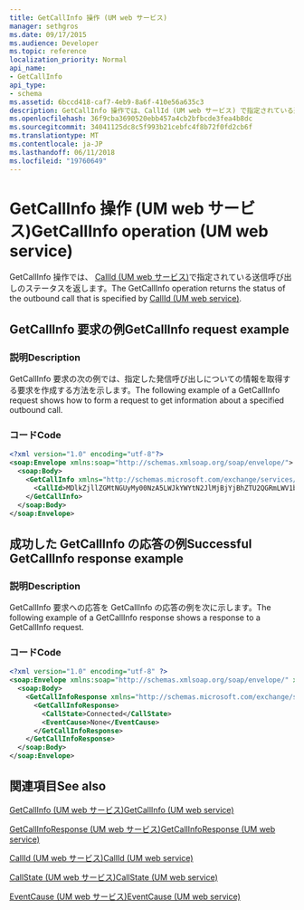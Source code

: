 ```yaml
---
title: GetCallInfo 操作 (UM web サービス)
manager: sethgros
ms.date: 09/17/2015
ms.audience: Developer
ms.topic: reference
localization_priority: Normal
api_name:
- GetCallInfo
api_type:
- schema
ms.assetid: 6bccd418-caf7-4eb9-8a6f-410e56a635c3
description: GetCallInfo 操作では、CallId (UM web サービス) で指定されている送信呼び出しのステータスを返します。
ms.openlocfilehash: 36f9cba3690520ebb457a4cb2bfbcde3fea4b8dc
ms.sourcegitcommit: 34041125dc8c5f993b21cebfc4f8b72f0fd2cb6f
ms.translationtype: MT
ms.contentlocale: ja-JP
ms.lasthandoff: 06/11/2018
ms.locfileid: "19760649"
---
```

# <a name="getcallinfo-operation-um-web-service"></a><span data-ttu-id="83d22-103">GetCallInfo 操作 (UM web サービス)</span><span class="sxs-lookup"><span data-stu-id="83d22-103">GetCallInfo operation (UM web service)</span></span>

<span data-ttu-id="83d22-104">GetCallInfo 操作では、 [CallId (UM web サービス)](callid-um-web-service.md)で指定されている送信呼び出しのステータスを返します。</span><span class="sxs-lookup"><span data-stu-id="83d22-104">The GetCallInfo operation returns the status of the outbound call that is specified by [CallId (UM web service)](callid-um-web-service.md).</span></span>
  
## <a name="getcallinfo-request-example"></a><span data-ttu-id="83d22-105">GetCallInfo 要求の例</span><span class="sxs-lookup"><span data-stu-id="83d22-105">GetCallInfo request example</span></span>

### <a name="description"></a><span data-ttu-id="83d22-106">説明</span><span class="sxs-lookup"><span data-stu-id="83d22-106">Description</span></span>

<span data-ttu-id="83d22-107">GetCallInfo 要求の次の例では、指定した発信呼び出しについての情報を取得する要求を作成する方法を示します。</span><span class="sxs-lookup"><span data-stu-id="83d22-107">The following example of a GetCallInfo request shows how to form a request to get information about a specified outbound call.</span></span>
  
### <a name="code"></a><span data-ttu-id="83d22-108">コード</span><span class="sxs-lookup"><span data-stu-id="83d22-108">Code</span></span>

```XML
<?xml version="1.0" encoding="utf-8"?>
<soap:Envelope xmlns:soap="http://schemas.xmlsoap.org/soap/envelope/">
  <soap:Body>
    <GetCallInfo xmlns="http://schemas.microsoft.com/exchange/services/2006/messages">
      <CallId>MDlkZjllZGMtNGUyMy00NzA5LWJkYWYtN2JlMjBjYjBhZTU2QGRmLWV1bS0wMS5leGNoYW5nZS5jb3JwLm1pY3Jvc29mdC5jb20=</CallId>
    </GetCallInfo>
  </soap:Body>
</soap:Envelope>
```

## <a name="successful-getcallinfo-response-example"></a><span data-ttu-id="83d22-109">成功した GetCallInfo の応答の例</span><span class="sxs-lookup"><span data-stu-id="83d22-109">Successful GetCallInfo response example</span></span>

### <a name="description"></a><span data-ttu-id="83d22-110">説明</span><span class="sxs-lookup"><span data-stu-id="83d22-110">Description</span></span>

<span data-ttu-id="83d22-111">GetCallInfo 要求への応答を GetCallInfo の応答の例を次に示します。</span><span class="sxs-lookup"><span data-stu-id="83d22-111">The following example of a GetCallInfo response shows a response to a GetCallInfo request.</span></span>
  
### <a name="code"></a><span data-ttu-id="83d22-112">コード</span><span class="sxs-lookup"><span data-stu-id="83d22-112">Code</span></span>

```XML
<?xml version="1.0" encoding="utf-8" ?> 
<soap:Envelope xmlns:soap="http://schemas.xmlsoap.org/soap/envelope/" xmlns:xsi="http://www.w3.org/2001/XMLSchema-instance" xmlns:xsd="http://www.w3.org/2001/XMLSchema">
  <soap:Body>
    <GetCallInfoResponse xmlns="http://schemas.microsoft.com/exchange/services/2006/messages">
      <GetCallInfoResponse>
        <CallState>Connected</CallState> 
        <EventCause>None</EventCause> 
      </GetCallInfoResponse>
    </GetCallInfoResponse>
  </soap:Body>
</soap:Envelope>
```

## <a name="see-also"></a><span data-ttu-id="83d22-113">関連項目</span><span class="sxs-lookup"><span data-stu-id="83d22-113">See also</span></span>



[<span data-ttu-id="83d22-114">GetCallInfo (UM web サービス)</span><span class="sxs-lookup"><span data-stu-id="83d22-114">GetCallInfo (UM web service)</span></span>](getcallinfo-um-web-service.md)
  
[<span data-ttu-id="83d22-115">GetCallInfoResponse (UM web サービス)</span><span class="sxs-lookup"><span data-stu-id="83d22-115">GetCallInfoResponse (UM web service)</span></span>](getcallinforesponse-um-web-service.md)
  
[<span data-ttu-id="83d22-116">CallId (UM web サービス)</span><span class="sxs-lookup"><span data-stu-id="83d22-116">CallId (UM web service)</span></span>](callid-um-web-service.md)
  
[<span data-ttu-id="83d22-117">CallState (UM web サービス)</span><span class="sxs-lookup"><span data-stu-id="83d22-117">CallState (UM web service)</span></span>](callstate-um-web-service.md)
  
[<span data-ttu-id="83d22-118">EventCause (UM web サービス)</span><span class="sxs-lookup"><span data-stu-id="83d22-118">EventCause (UM web service)</span></span>](eventcause-um-web-service.md)

